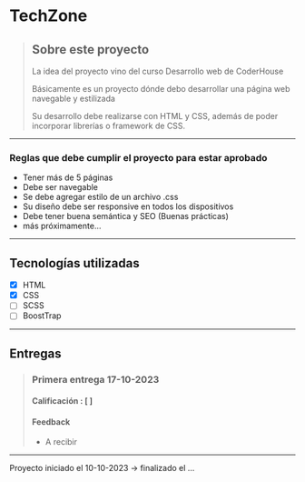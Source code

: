 # TechZone

> ## Sobre este proyecto
>
> La idea del proyecto vino del curso Desarrollo web de CoderHouse
>
> Básicamente es un proyecto dónde debo desarrollar una página web navegable y estilizada
>
> Su desarrollo debe realizarse con HTML y CSS, además de poder incorporar librerías o framework de CSS.

---

### Reglas que debe cumplir el proyecto para estar aprobado

- Tener más de 5 páginas
- Debe ser navegable
- Se debe agregar estilo de un archivo .css
- Su diseño debe ser responsive en todos los dispositivos
- Debe tener buena semántica y SEO (Buenas prácticas)
- más próximamente...

---

## Tecnologías utilizadas

- [x] HTML
- [x] CSS
- [ ] SCSS
- [ ] BoostTrap

---

## Entregas

> ### Primera entrega 17-10-2023
>
> #### Calificación : [ ]
>
> #### Feedback
>
> - A recibir

---

Proyecto iniciado el 10-10-2023 -> finalizado el ...
